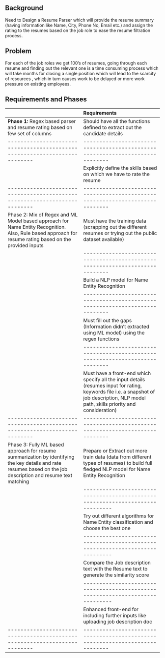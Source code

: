 ## Background
Need to Design a Resume Parser which will provide the resume summary (having information like Name, City, Phone No, Email etc.) and assign the rating to the resumes based on the job role to ease the resume filtration process.

## Problem
For each of the job roles we get 100’s of resumes, going through each resume and finding out the relevant one is a time consuming process which will take months for closing a single position which will lead to the scarcity of resources , which in turn causes work to be delayed or more work pressure on existing employees.

## Requirements and Phases

|                                                                          | Requirements
|--------------------------------------------------------------------------|:-----------------------------------------------------------------------------
|**Phase 1:** Regex based parser and resume rating based on few set of columns |Should have all the functions defined to extract out the candidate details
|--------------------------------------------------------------------------|-----------------------------------------------------------------------------
|                                                                          |Explicitly define the skills based on which we have to rate the resume
|--------------------------------------------------------------------------|-----------------------------------------------------------------------------
|Phase 2: Mix of Regex and ML Model based approach for Name Entity Recognition. Also, Rule based approach for resume rating based on the provided inputs                                                                          |Must have the training data (scrapping out the different resumes or trying out the public dataset available)
|                                                                          |-----------------------------------------------------------------------------
|                                                                          |Build a NLP model for Name Entity Recognition
|                                                                          |-----------------------------------------------------------------------------
|                                                                          |Must fill out the gaps (Information didn’t extracted using ML model) using the regex functions
|                                                                          |-----------------------------------------------------------------------------
|                                                                          |Must have a front-end which specify all the input details (resumes input for rating, keywords file i.e. a snapshot of job description, NLP model path, skills priority and consideration)
|--------------------------------------------------------------------------|-----------------------------------------------------------------------------
|Phase 3: Fully ML based approach for resume summarization by identifying the key details and rate resumes based on the job description and resume text matching                                                                          |Prepare or Extract out more train data (data from different types of resumes) to build full fledged NLP model for Name Entity Recognition
|                                                                          |------------------------------------------------------------------------------
|                                                                          |Try out different algorithms for Name Entity classification and choose the best one
|                                                                          |------------------------------------------------------------------------------
|                                                                          |Compare the Job description text with the Resume text to generate the similarity score
|                                                                          |------------------------------------------------------------------------------
|                                                                          |Enhanced front-end for including further inputs like uploading job description doc
|--------------------------------------------------------------------------|-----------------------------------------------------------------------------



